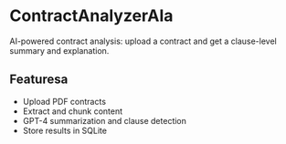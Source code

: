 # ContractAnalyzerAIa

AI-powered contract analysis: upload a contract and get a clause-level summary and explanation.

## Featuresa
- Upload PDF contracts
- Extract and chunk content
- GPT-4 summarization and clause detection
- Store results in SQLite

